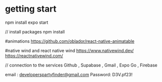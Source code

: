 # getting start 
npm install
expo start 

// install packages
npm install

#animations 
https://github.com/oblador/react-native-animatable

#native wind  and react native wind
https://www.nativewind.dev/
https://reactnativewind.com/


 
// connection to the services
Github , Supabase , Gmail , Expo Go , Firebase 

email : developerspartyfinder@gmail.com
Password: D3V.pf23!

